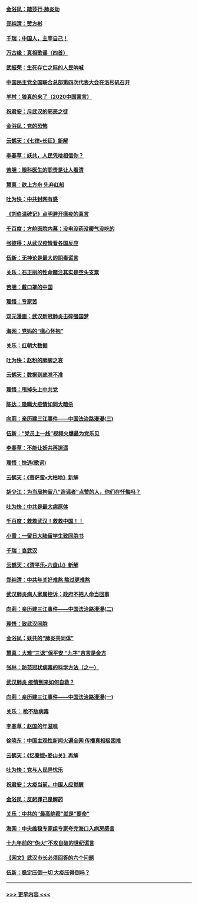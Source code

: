 #### [金浴凤：踏莎行‧肺炎劫](../pages/nsc993/n11858227.md?t=02102322) 
#### [郑纯清：赞方彬](../pages/nsc993/n11856803.md?t=02102322) 
#### [千瑞；中国人，主宰自己！](../pages/nsc993/n11856793.md?t=02102322) 
#### [万古缘：真相歌谣（四首）](../pages/nsc993/n11856263.md?t=02102322) 
#### [武振荣：生死存亡之际的人民呐喊](../pages/nsc993/n11856256.md?t=02102322) 
#### [中国民主党全国联合总部第四次代表大会在洛杉矶召开](../pages/nsc993/n11856344.md?t=02102322) 
#### [羊村：狼真的来了（2020中国寓言）](../pages/nsc993/n11856229.md?t=02102322) 
#### [祝君安：斥武汉的邪恶之徒](../pages/nsc993/n11855861.md?t=02102322) 
#### [金浴凤：党的恐怖](../pages/nsc993/n11855849.md?t=02102322) 
#### [云鹤天：《七律▪长征》新解](../pages/nsc993/n11855479.md?t=02102322) 
#### [李春草：妖共，人民凭啥相信你？](../pages/nsc993/n11855196.md?t=02102322) 
#### [苦胆：眼科医生的职责是让人看清](../pages/nsc993/n11853840.md?t=02102322) 
#### [慧真：欲上方舟 先弃红船](../pages/nsc993/n11853483.md?t=02102322) 
#### [吐为快：中共封网有感](../pages/nsc993/n11852575.md?t=02102322) 
#### [《刘伯温碑记》点明避开瘟疫的真言](../pages/nsc993/n11852128.md?t=02102322) 
#### [千百度：方舱医院内幕：没电没药没暖气没吃的](../pages/nsc993/n11850211.md?t=02102322) 
#### [张彼得：从武汉疫情看各国反应](../pages/nsc993/n11850102.md?t=02102322) 
#### [伍新：无神论是最大的阴毒谎言](../pages/nsc993/n11846129.md?t=02102322) 
#### [关乐：石正丽的性命赌注其实是空头支票](../pages/nsc993/n11846109.md?t=02102322) 
#### [苦胆：戴口罩的中国](../pages/nsc993/n11845576.md?t=02102322) 
#### [理悟：专家苦](../pages/nsc993/n11845564.md?t=02102322) 
#### [双元漫画：武汉新冠肺炎击碎强国梦](../pages/nsc993/n11843320.md?t=02102322) 
#### [海网：党妈的“瘟心怀抱”](../pages/nsc993/n11840740.md?t=02102322) 
#### [关乐：红朝大数据](../pages/nsc993/n11840675.md?t=02102322) 
#### [吐为快：赵粉的肺腑之哀](../pages/nsc993/n11840618.md?t=02102322) 
#### [云鹤天：数据到底准不准](../pages/nsc993/n11840325.md?t=02102322) 
#### [理悟：甩掉头上中共党](../pages/nsc993/n11838826.md?t=02102322) 
#### [陈达：隐瞒大疫情如同大暗杀](../pages/nsc993/n11838771.md?t=02102322) 
#### [向莉：亲历建三江事件——中国法治路漫漫(三)](../pages/nsc993/n11831825.md?t=02102322) 
#### [伍新：“党员上一线”视频火爆最为党乐见](../pages/nsc993/n11838200.md?t=02102322) 
#### [李春草：不能让妖共再逍遥](../pages/nsc993/n11838102.md?t=02102322) 
#### [理悟：快逃(歌词)](../pages/nsc993/n11838083.md?t=02102322) 
#### [云鹤天：《菩萨蛮▪大柏地》新解](../pages/nsc993/n11838059.md?t=02102322) 
#### [胡少江：为当局拘留八“造谣者”点赞的人，你们在忏悔吗？](../pages/nsc993/n11836801.md?t=02102322) 
#### [吐为快：中共是最大病原体](../pages/nsc993/n11836748.md?t=02102322) 
#### [千百度：救救武汉！救救中国！！](../pages/nsc993/n11836145.md?t=02102322) 
#### [小雪：一留日大陆留学生致同胞书](../pages/nsc993/n11834624.md?t=02102322) 
#### [千瑞：哀武汉](../pages/nsc993/n11833647.md?t=02102322) 
#### [云鹤天：《清平乐▪六盘山》新解](../pages/nsc993/n11833611.md?t=02102322) 
#### [郑纯清：中共年关好难熬 熬过更难熬](../pages/nsc993/n11833489.md?t=02102322) 
#### [武汉肺炎病人家属控诉：政府不把人命当回事](../pages/nsc993/n11833205.md?t=02102322) 
#### [向莉：亲历建三江事件——中国法治路漫漫(二)](../pages/nsc993/n11829102.md?t=02102322) 
#### [理悟：致武汉同胞](../pages/nsc993/n11831522.md?t=02102322) 
#### [金浴凤：妖共的“肺炎共同体”](../pages/nsc993/n11829448.md?t=02102322) 
#### [慧真：大难“三退”保平安 “九字”吉言是金方](../pages/nsc993/n11829501.md?t=02102322) 
#### [张林：防范冠状病毒的科学方法（之一）](../pages/nsc993/n11828618.md?t=02102322) 
#### [武汉肺炎 疫情到来如何自救？](../pages/nsc993/n11827632.md?t=02102322) 
#### [向莉：亲历建三江事件——中国法治路漫漫(一)](../pages/nsc993/n11827190.md?t=02102322) 
#### [关乐： 枪不敌病毒](../pages/nsc993/n11826746.md?t=02102322) 
#### [李春草：赵国的年滋味](../pages/nsc993/n11826321.md?t=02102322) 
#### [徐晓东：中国主观性新闻火遍全网 传播真相极困难](../pages/nsc993/n11826508.md?t=02102322) 
#### [云鹤天：《忆秦娥▪娄山关》再解](../pages/nsc993/n11824682.md?t=02102322) 
#### [吐为快：党与人民异忧乐](../pages/nsc993/n11824660.md?t=02102322) 
#### [祝君安：大疫当前，中国人应觉醒](../pages/nsc993/n11821946.md?t=02102322) 
#### [金浴凤：反躬罪己是解药](../pages/nsc993/n11820280.md?t=02102322) 
#### [关乐：中共的“最高绝密”就是“要命”](../pages/nsc993/n11816946.md?t=02102322) 
#### [海网：中央维稳专家组专家夸完海口入病房感言](../pages/nsc993/n11815138.md?t=02102322) 
#### [十九年前的“伪火”不攻自破的世纪谎言](../pages/nsc993/n11813238.md?t=02102322) 
#### [【网文】武汉市长必须回答的六个问题](../pages/nsc993/n11813848.md?t=02102322) 
#### [伍新：稳定压倒一切 大疫压得倒吗？](../pages/nsc993/n11812634.md?t=02102322) 

----
#### [ >>> 更早内容 <<< ](../indexes/nsc993-earlier.md)
